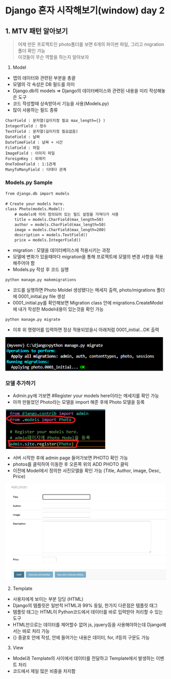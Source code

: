 # Django 혼자 시작해보기(window) day 2

## 1. MTV 패턴 알아보기

> 어제 만든 프로젝트인 photo폴더를 보면 6개의 파이썬 파일, 그리고 migration 폴더 확인 가능  
> 이것들이 무슨 역할을 하는지 알아보자

1. Model 
  - 앱의 데이터와 관련된 부분을 총괄
  - 모델의 각 속성은 DB 필드를 의미
  - Django.db의 models => Django의 데이터베이스와 관련된 내용을 미리 작성해놓은 도구  
  - 코드 작성할때 상속받아서 기능을 사용(Models.py)
  - 많이 사용하는 필드 종류
```
CharField : 문자열(길이지정 필요 max_length={} )
IntegerField : 정수
TextField : 문자열(길이지정 필요없음)
DateField : 날짜
DateTimeField : 날짜 + 시간
FileField : 파일
ImageField : 이미지 파일
ForeignKey : 외래키
OneToOneField : 1:1관계
ManyToManyField : 다대다 관계
```
### Models.py Sample
```
from django.db import models

# Create your models here.
class Photo(models.Model):
    # models에 미리 정의되어 있는 필드 설정을 가져다가 사용
    title = models.CharField(max_length=50)
    author = models.CharField(max_length=50)
    image = models.CharField(max_length=200)
    description = models.TextField()
    price = models.IntegerField()
```
  - migration : 모델을 데이터베이스에 적용시키는 과정
  - 모델에 변화가 있을때마다 migration을 통해 프로젝트에 모델의 변경 사항을 적용해주어야 함
  - Models.py 작성 후 코드 실행
```
python manage.py makemigrations
```
  - 코드를 실행하면 Photo Moldel 생성됐다는 메세지 출력, photo/migrations 폴더에 0001_initial.py file 생성
  - 0001_initial.py를 확인해보면 Migration class 안에 migrations.CreateModel에
  내가 작성한 Model내용이 있는것을 확인 가능
```
python manage.py migrate
```
  - 이후 위 명령어를 입력하면 정상 적용되었을시 아래처럼 0001_initial...OK 출력
   
  ![Alt text](img/migrate.png)
  
### 모델 추가하기
  - Admin.py에 가보면 #Register your models here이라는 메세지를 확인 가능  
  - 아까 만들었던 Photo라는 모델을 import 해준 후에 Photo 모델을 등록  
  
  ![Alt text](img/model_py.png)

  - 서버 시작한 후에 admin page 들어가보면 PHOTO 확인 가능
  - photos를 클릭하여 이동한 후 오른쪽 위의 ADD PHOTO 클릭
  - 이전에 Model에서 정의한 사진모델을 확인 가능 (Title, Author, image, Desc, Price)

  ![Alt text](img/addPhoto.png)

2. Template
  - 사용자에게 보이는 부분 담당 (HTML)
  - Django의 템플릿은 일반적 HTML과 99% 동일, 한가지 다른점은 탬플릿 태그
  - 탬플릿 태그는 HTML이 Python코드에서 데이터를 바로 입력받아 처리할 수 있는 도구
  - HTML만으로는 데이터를 제어할수 없어 js, jquery등을 사용해야하는데 Django에서는 바로 처리 가능
  - {} 중괄호 안에 작성, 안에 들어가는 내용은 데이터, for, if등의 구문도 가능

3. View
  - Model과 Template의 사이에서 데이터를 전달하고 Template에서 발생하는 이벤트 처리
  - 코드에서 제일 많은 비중을 차지함
